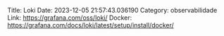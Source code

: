 Title: Loki
Date: 2023-12-05 21:57:43.036190
Category: observabilidade
Link: https://grafana.com/oss/loki/
Docker: https://grafana.com/docs/loki/latest/setup/install/docker/
